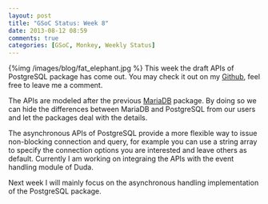 ```yaml
---
layout: post
title: "GSoC Status: Week 8"
date: 2013-08-12 08:59
comments: true
categories: [GSoC, Monkey, Weekly Status]
---
```

{%img /images/blog/fat_elephant.jpg %}
This week the draft APIs of PostgreSQL package has come out. You may check it out
on my [Github](https://github.com/swpd/duda_postgresql), feel free to leave me a
comment.

The APIs are modeled after the previous [MariaDB](https://github.com/swpd/duda_mariadb)
package. By doing so we can hide the differences between MariaDB and PostgreSQL
from our users and let the packages deal with the details.

The asynchronous APIs of PostgreSQL provide a more flexible way to issue non-blocking
connection and query, for example you can use a string array to specify the connection
options you are interested and leave others as default. Currently I am working on
integraing the APIs with the event handling module of Duda.

Next week I will mainly focus on the asynchronous handling implementation of the
PostgreSQL package.
<!-- more -->
